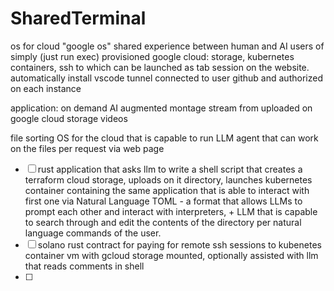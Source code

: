 # SharedTerminal


os for cloud "google os" 
shared experience between human and AI users of simply (just run exec) provisioned google cloud: storage, kubernetes containers, ssh to which can be launched as tab session on the website. automatically install vscode tunnel connected to user github and authorized on each instance 

application:
on demand AI augmented montage stream from uploaded on google cloud storage videos 

file sorting OS for the cloud that is capable to run LLM agent that can work on the files per request via web page


- [ ] rust application that asks llm to write a shell script that creates a terraform cloud storage, uploads on it directory, launches kubernetes container containing the same application that is able to interact with first one via Natural Language TOML - a format that allows LLMs to prompt each other and interact with interpreters, + LLM that is capable to search through and edit the contents of the directory per natural language commands of the user.
- [ ] solano rust contract for paying for remote ssh sessions to kubenetes container vm with gcloud storage mounted, optionally assisted with llm that reads comments in shell
- [ ] 
